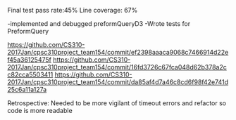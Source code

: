 Final test pass rate:45% Line coverage: 67%

-implemented and debugged preformQueryD3
-Wrote tests for PreformQuery

https://github.com/CS310-2017Jan/cpsc310project_team154/commit/ef2398aaaca9068c7466914d22ef45a36125475f
https://github.com/CS310-2017Jan/cpsc310project_team154/commit/16fd3726c67fca048d62b378a2cc82cca5503411
https://github.com/CS310-2017Jan/cpsc310project_team154/commit/da85af4d7a46c8cd6f98f42e741d25c6a11a127a

Retrospective:
Needed to be more vigilant of timeout errors and refactor so code is more readable
